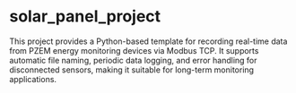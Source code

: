 # solar_panel_project
This project provides a Python-based template for recording real-time data from PZEM energy monitoring devices via Modbus TCP. It supports automatic file naming, periodic data logging, and error handling for disconnected sensors, making it suitable for long-term monitoring applications.
